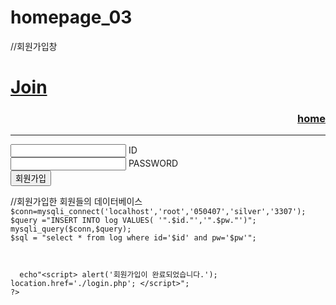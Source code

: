 # homepage_03
//회원가입창
<!DOCTYPE html>
<html lang="ko">
     <head>
        <meta charset="UTF-8">
        <title>s21319_table</title>
   <link rel = "stylesheet" href ="./LOG/style.css">
</head>
<body>
<h1><a href="join.php">Join</a></h1> <h3 align="right"><a href="index.php">home</a></h3>
<hr>
<form method="post" action="databaselog.php">
    <div>
            <div class="int-area">
                <input type="text" name="id" id="id"
                autocomplete="off" required>
                <label for="id"> ID </label>
            </div>
            <div class="int-area">
                <input type="password" name="pw" id="pw"
                autocomplete="off" required>
                <label for="pw"> PASSWORD </label>
            </div>
            <div class = "btn-area">
                <input type="submit" value="회원가입">
            </div>
    </div>
    </form>
</body>
</html>
//회원가입한 회원들의 데이터베이스
<!DOCTYPE html>
<html>
  <head></head>
  <body>
  <?php
    $id = $_POST[ 'id' ];
    $pw = $_POST[ 'pw' ];

   
    $conn=mysqli_connect('localhost','root','050407','silver','3307');
    $query ="INSERT INTO log VALUES( '".$id."','".$pw."')";
    mysqli_query($conn,$query);
    $sql = "select * from log where id='$id' and pw='$pw'";


    
      echo"<script> alert('회원가입이 완료되었습니다.'); location.href='./login.php'; </script>";
    ?>

</body>
</html>
